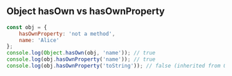 ## Object hasOwn vs hasOwnProperty

```js
const obj = {
    hasOwnProperty: 'not a method',
    name: 'Alice'
};
console.log(Object.hasOwn(obj, 'name')); // true
console.log(obj.hasOwnProperty('name')); // true
console.log(obj.hasOwnProperty('toString')); // false (inherited from Object.prototype)
```
